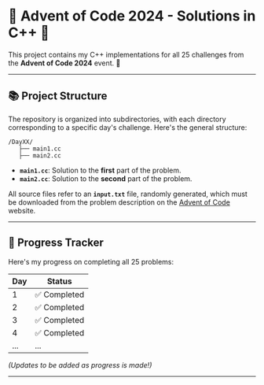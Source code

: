 # 🎄 Advent of Code 2024 - Solutions in C++ 🎅

This project contains my C++ implementations for all 25 challenges from the **Advent of Code 2024** event. 🎁

---

## 📚 Project Structure

The repository is organized into subdirectories, with each directory corresponding to a specific day's challenge. Here's the general structure:

```
/DayXX/
   ├── main1.cc
   ├── main2.cc
```

- **`main1.cc`**: Solution to the **first** part of the problem.
- **`main2.cc`**: Solution to the **second** part of the problem.

All source files refer to an **`input.txt`** file, randomly generated, which must be downloaded from the problem description on the [Advent of Code](https://adventofcode.com/) website.

---

## 📅 Progress Tracker

Here's my progress on completing all 25 problems:

| Day |   Status     |
|-----|--------------|
|  1  | ✅ Completed |
|  2  | ✅ Completed |
|  3  | ✅ Completed |
|  4  | ✅ Completed |
| ... |     ...      |

*(Updates to be added as progress is made!)*

---

